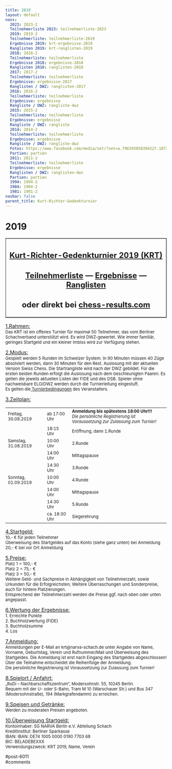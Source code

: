 ```yaml
---
title: 2019 
layout: default
navs:
  2023: 2023-2
  Teilnehmerliste 2023: teilnehmerliste-2023
  2019: 2019-2
  Teilnehmerliste: teilnehmerliste-2019
  Ergebnisse 2019: krt-ergebnisse-2019
  Ranglisten 2019: krt-ranglisten-2019
  2018: 2018-2
  Teilnehmerliste: teilnehmerliste
  Ergebnisse 2018: ergebnisse-2018
  Ranglisten 2018: ranglisten-2018
  2017: 2017-2
  Teilnehmerliste: teilnehmerliste
  Ergebnisse: ergebnisse-2017
  Ranglisten / DWZ: ranglisten-2017
  2016: 2016-2
  Teilnehmerliste: teilnehmerliste
  Ergebnisse: ergebnisse
  Rangliste / DWZ: rangliste-dwz
  2015: 2015-2
  Teilnehmerliste: teilnehmerliste
  Ergebnisse: ergebnisse
  Rangliste / DWZ: rangliste
  2014: 2014-2
  Teilnehmerliste: teilnehmerliste
  Ergebnisse: ergebnisse
  Rangliste / DWZ: rangliste-dwz
  Fotos: https://www.facebook.com/media/set/?set=a.796395850394227.1073741841.214119148621903&type=1
  Partien: partien
  2011: 2011-2
  Teilnehmerliste: teilnehmerliste
  Ergebnisse: ergebnisse
  Ranglisten / DWZ: ranglisten-dwz
  Partien: partien
  1994: 1994-2
  1984: 1984-2
  1981: 1981-2
navbar: false
parent_title: Kurt-Richter-Gedenkturnier
---
```

<div class="post-6011 page type-page status-publish hentry" id="post-6011">
<h1 class="entry-title">2019</h1>
<div class="entry-content">
<table border="1" width="85%">
<tbody>
<tr>
<th align="center">
<h2 style="text-align: center;"><span style="text-decoration: underline;"><strong>Kurt-Richter-Gedenkturnier 2019 (KRT)</strong></span></h2>
<h2 style="text-align: center;"><a href="http://www.narva-schach.de/wordpress/kurt-richter-turnier/2019-2/teilnehmerliste-2019/"><strong>Teilnehmerliste</strong></a> — <a href="http://www.narva-schach.de/wordpress/kurt-richter-turnier/2019-2/krt-ergebnisse-2019/"><strong>Ergebnisse</strong></a> — <a href="http://www.narva-schach.de/wordpress/kurt-richter-turnier/2019-2/krt-ranglisten-2019/"><strong>Ranglisten</strong></a></h2>
<h2 style="text-align: center;">oder direkt bei <a href="http://chess-results.com/tnr466794.aspx?lan=0" rel="noopener" target="_blank">chess-results.com</a></h2>
</th>
</tr>
</tbody>
</table>
<p><span style="font-size: medium;"><u>1.Rahmen:</u></span><br/>
<span style="font-size: small;">Das KRT ist ein offenes Turnier für maximal 50 Teilnehmer, das vom Berliner Schachverband unterstützt wird. Es wird DWZ-gewertet. Wie immer familiär, geringes Startgeld und ein kleiner Imbiss wird zur Verfügung stehen.</span></p>
<p><span style="font-size: medium;"><u>2.Modus:</u></span><br/>
<span style="font-size: small;">Gespielt werden 5 Runden im Schweizer System. In 90 Minuten müssen 40 Züge absolviert werden, dann 30 Minuten für den Rest. Auslosung mit der aktuellen Version Swiss Chess. Die Startrangliste wird nach der DWZ gebildet. Für die ersten beiden Runden erfolgt die Auslosung nach dem beschleunigten Paaren. Es gelten die jeweils aktuellen Listen der FIDE und des DSB. Spieler ohne nachweisbare ELO/DWZ werden durch die Turnierleitung eingestuft.<br/>
Es gelten die<a href="http://www.narva-schach.de/wordpress/kurt-richter-turnier/turnierregeln/"> Turnierbedingungen</a> des Veranstalters.</span></p>
<p><span style="font-size: medium;"><u>3.Zeitplan:</u></span></p>
<table border="0" width="60%">
<tbody>
<tr>
<td><span style="font-size: small;">Freitag, 30.08.2019</span></td>
<td><span style="font-size: small;">ab 17:00 Uhr</span></td>
<td><span style="font-size: small;"><strong>Anmeldung bis spätestens 18:00 Uhr!!!</strong><br/>
<em>Die persönliche Registrierung ist Voraussetzung zur Zulassung zum Turnier!</em></span></td>
</tr>
<tr>
<td></td>
<td><span style="font-size: small;">18:15 Uhr</span></td>
<td><span style="font-size: small;">Eröffnung, dann 1.Runde</span></td>
</tr>
<tr>
<td><span style="font-size: small;">Samstag, 31.08.2019</span></td>
<td><span style="font-size: small;">10:00 Uhr</span></td>
<td><span style="font-size: small;">2.Runde</span></td>
</tr>
<tr>
<td></td>
<td><span style="font-size: small;">14:00 Uhr</span></td>
<td><span style="font-size: small;">Mittagspause</span></td>
</tr>
<tr>
<td></td>
<td><span style="font-size: small;">14:30 Uhr</span></td>
<td><span style="font-size: small;">3.Runde</span></td>
</tr>
<tr>
<td><span style="font-size: small;">Sonntag, 01.09.2019</span></td>
<td><span style="font-size: small;">10:00 Uhr</span></td>
<td><span style="font-size: small;">4.Runde</span></td>
</tr>
<tr>
<td></td>
<td><span style="font-size: small;">14:00 Uhr</span></td>
<td><span style="font-size: small;">Mittagspause</span></td>
</tr>
<tr>
<td></td>
<td><span style="font-size: small;">14:30 Uhr</span></td>
<td><span style="font-size: small;">5.Runde</span></td>
</tr>
<tr>
<td></td>
<td><span style="font-size: small;">ca. 18:30 Uhr</span></td>
<td><span style="font-size: small;">Siegerehrung</span></td>
</tr>
</tbody>
</table>
<p><span style="font-size: medium;"><u>4.Startgeld:</u></span><br/>
<span style="font-size: small;">10,- € für jeden Teilnehmer<br/>
Überweisung des Startgeldes auf das Konto (siehe ganz unten) bei Anmeldung<br/>
20,- € bei vor Ort Anmeldung</span></p>
<p><span style="font-size: medium;"><u>5.Preise:</u></span><br/>
<span style="font-size: small;">Platz 1 = 100,- €<br/>
Platz 2 = 75,- €<br/>
Platz 3 = 50,- €<br/>
Weitere Geld- und Sachpreise in Abhängigkeit von Teilnehmerzahl, sowie Urkunden für die Erfolgreichsten; Weitere Überraschungen und Sonderpreise, auch für hintere Platzierungen.<br/>
Entsprechend der Teilnehmerzahl werden die Preise ggf. nach oben oder unten angepasst.</span></p>
<p><span style="font-size: medium;"><u>6.Wertung der Ergebnisse:</u></span><br/>
<span style="font-size: small;">1. Erreichte Punkte<br/>
2. Buchholzwertung (FIDE)<br/>
3. Buchholzsumme<br/>
4. Los</span></p>
<p><span style="font-size: medium;"><u>7.Anmeldung:</u></span><br/>
<span style="font-size: small;">Anmeldungen per E-Mail an krt@narva-schach.de unter Angabe von Name, Vorname, Geburtstag, Verein und Rufnummer/Mail und Überweisung des Startgeldes. Die Anmeldung ist erst nach Eingang des Startgeldes abgeschlossen!<br/>
Über die Teilnahme entscheidet die Reihenfolge der Anmeldung.<br/>
Die persönliche Registrierung ist Voraussetzung zur Zulassung zum Turnier!</span></p>
<p><span style="font-size: medium;"><u>8.Spielort / Anfahrt:</u></span><br/>
<span style="font-size: small;">„RuDi – Nachbarschaftszentrum“, Modersohnstr. 55, 10245 Berlin.<br/>
Bequem mit der U- oder S-Bahn, Tram M 10 (Warschauer Str.) und Bus 347 (Modersohnstraße), 194 (Markgrafendamm) zu erreichen.</span></p>
<p><span style="font-size: medium;"><u>9.Speisen und Getränke:</u></span><br/>
<span style="font-size: small;">Werden zu moderaten Preisen angeboten.</span></p>
<p><span style="font-size: medium;"><u>10.Überweisung Startgeld:</u></span><br/>
<span style="font-size: small;">Kontoinhaber: SG NARVA Berlin e.V. Abteilung Schach<br/>
Kreditinstitut: Berliner Sparkasse<br/>
IBAN: IBAN: DE74 1005 0000 0190 7703 68<br/>
BIC: BELADEBEXXX<br/>
Verwendungszweck: KRT 2019, Name, Verein </span></p>
</div><!-- .entry-content -->
</div> #post-6011 
<div id="comments">
</div> #comments 
